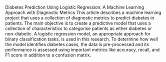Diabetes Prediction Using Logistic Regression: A Machine Learning Approach with Diagnostic Metrics
This article describes a machine learning project that uses a collection of diagnostic metrics to predict diabetes in patients. The main objective is to create a predictive model that uses a collection of characteristics to categorise patients as either diabetes or non-diabetic. A logistic regression model, an appropriate approach for binary classification tasks, is used in this research. To determine how well the model identifies diabetes cases, the data is pre-processed and its performance is assessed using important metrics like accuracy, recall, and F1 score in addition to a confusion matrix.
